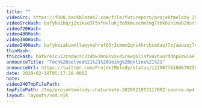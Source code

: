 ```yaml
---
title: ""
videoSrc: https://f000.backblazeb2.com/file/futureporn/projektmelody 2020-02-18.mkv
videoSrcHash: bafybeibqzj2xikso3l5vfnvlukj3o5kmuscmmlmg7tbk6znlmab2dsrzim?filename=projektmelody-chaturbate-20200218T211700Z-source.mp4
video720Hash: 
video480Hash: 
video360Hash: 
video240Hash: bafybeiakuxmllwwyvehruf65r3cmmm2qhi4krvbcm6auf7ojawuzej7dpy?filename=projektmelody-chaturbate-20200218T211700Z-240p.mp4
thinHash: 
thiccHash: bafkreicui2zadacsc2z4bw7mn6svxv45rewgolisfx4xhuorddnp6zwioe?filename=20200218T211700Z-thicc.jpg
announceTitle: "Tech%20solved%21%21%20Going%20online%21%21"
announceUrl: https://twitter.com/ProjektMelody/status/1229877618067025923
date: 2020-02-18T05:17:28.000Z
note: 
video240TmpFilePath: 
tmpFilePath: /tmp/projektmelody-chaturbate-20200218T211700Z-source.mp4
layout: layouts/vod.njk
---
```

